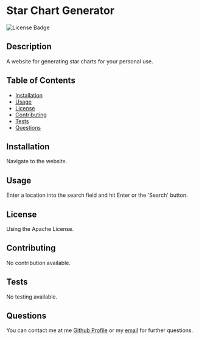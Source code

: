 
# Star Chart Generator
![License Badge](https://img.shields.io/badge/license-Apache-green)

## Description
A website for generating star charts for your personal use.

## Table of Contents
- [Installation](#installation)
- [Usage](#usage)
- [License](#license)
- [Contributing](#contributing)
- [Tests](#tests)
- [Questions](#questions)

## Installation
Navigate to the website.

## Usage
Enter a location into the search field and hit Enter or the 'Search' button.

## License
Using the Apache License.

## Contributing
No contribution available.

## Tests
No testing available.

## Questions
You can contact me at me [Github Profile](https://github.com/alecryanhunter) or my [email](mailto:alecryanhunter@gmail.com) for further questions.
